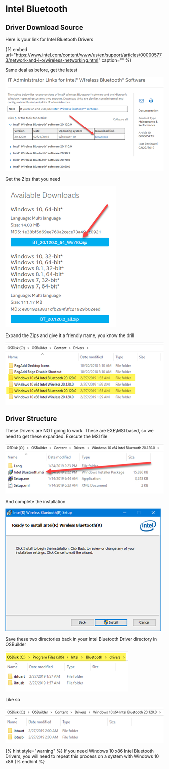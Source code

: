 # Intel Bluetooth

## Driver Download Source

Here is your link for Intel Bluetooth Drivers

{% embed url="https://www.intel.com/content/www/us/en/support/articles/000005773/network-and-i-o/wireless-networking.html" caption="" %}

Same deal as before, get the latest

![](../../../.gitbook/assets/image%20%2842%29.png)

Get the Zips that you need

![](../../../.gitbook/assets/image%20%28160%29.png)

Expand the Zips and give it a friendly name, you know the drill

![](../../../.gitbook/assets/image%20%28166%29.png)

## Driver Structure

These Drivers are NOT going to work. These are EXE\MSI based, so we need to get these expanded. Execute the MSI file

![](../../../.gitbook/assets/image%20%2885%29.png)

And complete the installation

![](../../../.gitbook/assets/image%20%2858%29.png)

Save these two directories back in your Intel Bluetooth Driver directory in OSBuilder

![](../../../.gitbook/assets/image%20%28114%29.png)

Like so

![](../../../.gitbook/assets/image%20%28175%29.png)

{% hint style="warning" %}
If you need Windows 10 x86 Intel Bluetooth Drivers, you will need to repeat this process on a system with Windows 10 x86
{% endhint %}

